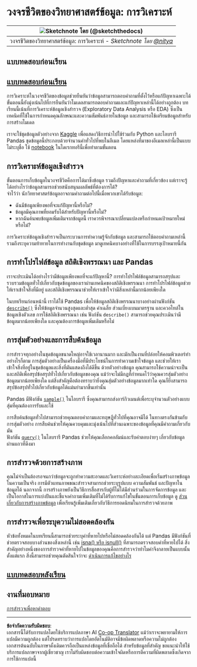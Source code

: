 <!--
CO_OP_TRANSLATOR_METADATA:
{
  "original_hash": "a167aa0bfb1c46ece1b3d21ae939cc0d",
  "translation_date": "2025-09-04T18:47:16+00:00",
  "source_file": "4-Data-Science-Lifecycle/15-analyzing/README.md",
  "language_code": "th"
}
-->
# วงจรชีวิตของวิทยาศาสตร์ข้อมูล: การวิเคราะห์

|![ Sketchnote โดย [(@sketchthedocs)](https://sketchthedocs.dev) ](../../sketchnotes/15-Analyzing.png)|
|:---:|
| วงจรชีวิตของวิทยาศาสตร์ข้อมูล: การวิเคราะห์ - _Sketchnote โดย [@nitya](https://twitter.com/nitya)_ |

## แบบทดสอบก่อนเรียน

## [แบบทดสอบก่อนเรียน](https://purple-hill-04aebfb03.1.azurestaticapps.net/quiz/28)

การวิเคราะห์ในวงจรชีวิตของข้อมูลช่วยยืนยันว่าข้อมูลสามารถตอบคำถามที่ตั้งไว้หรือแก้ปัญหาเฉพาะได้ ขั้นตอนนี้ยังมุ่งเน้นไปที่การยืนยันว่าโมเดลสามารถตอบคำถามและแก้ปัญหาเหล่านี้ได้อย่างถูกต้อง บทเรียนนี้เน้นที่การวิเคราะห์ข้อมูลเชิงสำรวจ (Exploratory Data Analysis หรือ EDA) ซึ่งเป็นเทคนิคที่ใช้ในการกำหนดคุณลักษณะและความสัมพันธ์ภายในข้อมูล และสามารถใช้เตรียมข้อมูลสำหรับการสร้างโมเดล

เราจะใช้ชุดข้อมูลตัวอย่างจาก [Kaggle](https://www.kaggle.com/balaka18/email-spam-classification-dataset-csv/version/1) เพื่อแสดงวิธีการนำไปใช้ร่วมกับ Python และไลบรารี Pandas ชุดข้อมูลนี้ประกอบด้วยจำนวนคำทั่วไปที่พบในอีเมล โดยแหล่งที่มาของอีเมลเหล่านี้เป็นแบบไม่ระบุชื่อ ใช้ [notebook](notebook.ipynb) ในไดเรกทอรีนี้เพื่อทำตามขั้นตอน

## การวิเคราะห์ข้อมูลเชิงสำรวจ

ขั้นตอนการเก็บข้อมูลในวงจรชีวิตคือการได้มาซึ่งข้อมูล รวมถึงปัญหาและคำถามที่เกี่ยวข้อง แต่เราจะรู้ได้อย่างไรว่าข้อมูลสามารถช่วยสนับสนุนผลลัพธ์ที่ต้องการได้?  
จำไว้ว่า นักวิทยาศาสตร์ข้อมูลอาจถามคำถามต่อไปนี้เมื่อพวกเขาได้รับข้อมูล:
-   ฉันมีข้อมูลเพียงพอที่จะแก้ปัญหานี้หรือไม่?
-   ข้อมูลมีคุณภาพที่ยอมรับได้สำหรับปัญหานี้หรือไม่?
-   หากฉันค้นพบข้อมูลเพิ่มเติมจากข้อมูลนี้ เราควรพิจารณาเปลี่ยนแปลงหรือกำหนดเป้าหมายใหม่หรือไม่?

การวิเคราะห์ข้อมูลเชิงสำรวจเป็นกระบวนการทำความรู้จักกับข้อมูล และสามารถใช้ตอบคำถามเหล่านี้ รวมถึงระบุความท้าทายในการทำงานกับชุดข้อมูล มาดูเทคนิคบางอย่างที่ใช้ในการบรรลุเป้าหมายนี้กัน

## การทำโปรไฟล์ข้อมูล สถิติเชิงพรรณนา และ Pandas

เราจะประเมินได้อย่างไรว่ามีข้อมูลเพียงพอที่จะแก้ปัญหานี้? การทำโปรไฟล์ข้อมูลสามารถสรุปและรวบรวมข้อมูลทั่วไปเกี่ยวกับชุดข้อมูลของเราผ่านเทคนิคของสถิติเชิงพรรณนา การทำโปรไฟล์ข้อมูลช่วยให้เราเข้าใจสิ่งที่มีอยู่ และสถิติเชิงพรรณนาช่วยให้เราเข้าใจว่ามีสิ่งเหล่านี้มากน้อยเพียงใด

ในบทเรียนก่อนหน้านี้ เราได้ใช้ Pandas เพื่อให้ข้อมูลสถิติเชิงพรรณนาบางอย่างผ่านฟังก์ชัน [`describe()`](https://pandas.pydata.org/pandas-docs/stable/reference/api/pandas.DataFrame.describe.html) ซึ่งให้ข้อมูลจำนวนสูงสุดและต่ำสุด ค่าเฉลี่ย ส่วนเบี่ยงเบนมาตรฐาน และควอไทล์ในข้อมูลเชิงตัวเลข การใช้สถิติเชิงพรรณนา เช่น ฟังก์ชัน `describe()` สามารถช่วยคุณประเมินว่ามีข้อมูลมากน้อยเพียงใด และคุณต้องการข้อมูลเพิ่มเติมหรือไม่

## การสุ่มตัวอย่างและการสืบค้นข้อมูล

การสำรวจทุกอย่างในชุดข้อมูลขนาดใหญ่อาจใช้เวลานานมาก และมักเป็นงานที่ปล่อยให้คอมพิวเตอร์ทำ อย่างไรก็ตาม การสุ่มตัวอย่างเป็นเครื่องมือที่มีประโยชน์ในการทำความเข้าใจข้อมูล และช่วยให้เราเข้าใจสิ่งที่อยู่ในชุดข้อมูลและสิ่งที่มันแสดงถึงได้ดีขึ้น ด้วยตัวอย่างข้อมูล คุณสามารถใช้ความน่าจะเป็นและสถิติเพื่อสรุปข้อสรุปทั่วไปเกี่ยวกับข้อมูลของคุณ แม้ว่าจะไม่มีกฎที่กำหนดไว้ว่าคุณควรสุ่มตัวอย่างข้อมูลมากน้อยเพียงใด แต่สิ่งสำคัญคือต้องทราบว่ายิ่งคุณสุ่มตัวอย่างข้อมูลมากเท่าใด คุณก็ยิ่งสามารถสรุปข้อสรุปทั่วไปเกี่ยวกับข้อมูลได้แม่นยำมากขึ้นเท่านั้น

Pandas มีฟังก์ชัน [`sample()`](https://pandas.pydata.org/pandas-docs/stable/reference/api/pandas.DataFrame.sample.html) ในไลบรารี ซึ่งคุณสามารถส่งอาร์กิวเมนต์เพื่อระบุจำนวนตัวอย่างแบบสุ่มที่คุณต้องการรับและใช้

การสืบค้นข้อมูลทั่วไปสามารถช่วยคุณตอบคำถามและทฤษฎีทั่วไปที่คุณอาจมีได้ ในทางตรงกันข้ามกับการสุ่มตัวอย่าง การสืบค้นช่วยให้คุณควบคุมและมุ่งเน้นไปที่ส่วนเฉพาะของข้อมูลที่คุณมีคำถามเกี่ยวกับมัน  
ฟังก์ชัน [`query()`](https://pandas.pydata.org/pandas-docs/stable/reference/api/pandas.DataFrame.query.html) ในไลบรารี Pandas ช่วยให้คุณเลือกคอลัมน์และรับคำตอบง่ายๆ เกี่ยวกับข้อมูลผ่านแถวที่ดึงมา

## การสำรวจด้วยการสร้างภาพ

คุณไม่จำเป็นต้องรอจนกว่าข้อมูลจะถูกทำความสะอาดและวิเคราะห์อย่างละเอียดเพื่อเริ่มสร้างภาพข้อมูล ในความเป็นจริง การมีตัวแทนภาพขณะสำรวจสามารถช่วยระบุรูปแบบ ความสัมพันธ์ และปัญหาในข้อมูลได้ นอกจากนี้ การสร้างภาพยังเป็นวิธีการสื่อสารกับผู้ที่ไม่ได้มีส่วนร่วมในการจัดการข้อมูล และเป็นโอกาสในการแบ่งปันและชี้แจงคำถามเพิ่มเติมที่ไม่ได้รับการแก้ไขในขั้นตอนการเก็บข้อมูล ดู [ส่วนเกี่ยวกับการสร้างภาพข้อมูล](../../../../../../../../../3-Data-Visualization) เพื่อเรียนรู้เพิ่มเติมเกี่ยวกับวิธีการยอดนิยมในการสำรวจด้วยภาพ

## การสำรวจเพื่อระบุความไม่สอดคล้องกัน

หัวข้อทั้งหมดในบทเรียนนี้สามารถช่วยระบุค่าที่หายไปหรือไม่สอดคล้องกันได้ แต่ Pandas มีฟังก์ชันที่ช่วยตรวจสอบบางส่วนของสิ่งเหล่านี้ เช่น [isna() หรือ isnull()](https://pandas.pydata.org/pandas-docs/stable/reference/api/pandas.isna.html) ที่สามารถตรวจสอบค่าที่หายไปได้ สิ่งสำคัญอย่างหนึ่งของการสำรวจค่าที่หายไปในข้อมูลของคุณคือการสำรวจว่าทำไมค่าจึงกลายเป็นแบบนั้นตั้งแต่แรก สิ่งนี้สามารถช่วยคุณตัดสินใจว่าจะ [ดำเนินการแก้ไขอย่างไร](/2-Working-With-Data/08-data-preparation/notebook.ipynb)

## [แบบทดสอบหลังเรียน](https://ff-quizzes.netlify.app/en/ds/)

## งานที่มอบหมาย

[การสำรวจเพื่อหาคำตอบ](assignment.md)

---

**ข้อจำกัดความรับผิดชอบ**:  
เอกสารนี้ได้รับการแปลโดยใช้บริการแปลภาษา AI [Co-op Translator](https://github.com/Azure/co-op-translator) แม้ว่าเราจะพยายามให้การแปลมีความถูกต้อง แต่โปรดทราบว่าการแปลโดยอัตโนมัติอาจมีข้อผิดพลาดหรือความไม่ถูกต้อง เอกสารต้นฉบับในภาษาดั้งเดิมควรถือเป็นแหล่งข้อมูลที่เชื่อถือได้ สำหรับข้อมูลที่สำคัญ ขอแนะนำให้ใช้บริการแปลภาษาจากผู้เชี่ยวชาญ เราไม่รับผิดชอบต่อความเข้าใจผิดหรือการตีความที่ผิดพลาดซึ่งเกิดจากการใช้การแปลนี้